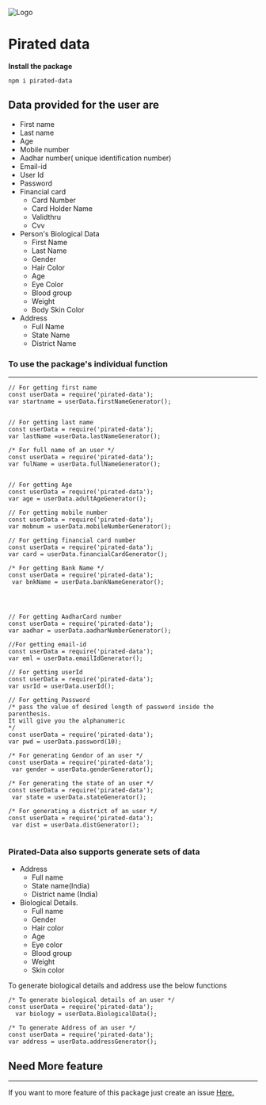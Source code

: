 ![Logo](https://github.com/satya319/pirated-data/blob/main/package/Images/pirated-data-logo.png)
# Pirated data 
**Install the package**
```
npm i pirated-data
```
## Data provided for the user are 

- First name
- Last name
- Age
- Mobile number
- Aadhar number( unique identification number)
- Email-id
- User Id
- Password
- Financial card
  - Card Number
  - Card Holder Name
  - Validthru
  - Cvv
- Person's Biological Data
  - First Name
  - Last Name
  - Gender
  - Hair Color
  - Age
  - Eye Color
  - Blood group
  - Weight
  - Body Skin Color
- Address
  - Full Name
  - State Name
  - District Name

### To use the package's individual function
-----------------------------------------------
```
// For getting first name 
const userData = require('pirated-data');
var startname = userData.firstNameGenerator();


// For getting last name 
const userData = require('pirated-data');
var lastName =userData.lastNameGenerator();

/* For full name of an user */
const userData = require('pirated-data');
var fulName = userData.fullNameGenerator();


// For getting Age
const userData = require('pirated-data');
var age = userData.adultAgeGenerator();

// For getting mobile number
const userData = require('pirated-data');
var mobnum = userData.mobileNumberGenerator();

// For getting financial card number
const userData = require('pirated-data');
var card = userData.financialCardGenerator();

/* For getting Bank Name */
const userData = require('pirated-data');
 var bnkName = userData.bankNameGenerator();




// For getting AadharCard number
const userData = require('pirated-data');
var aadhar = userData.aadharNumberGenerator();

//For getting email-id
const userData = require('pirated-data');
var eml = userData.emailIdGenerator();

// For getting userId
const userData = require('pirated-data');
var usrId = userData.userId();

// For getting Password
/* pass the value of desired length of password inside the parenthesis. 
It will give you the alphanumeric 
*/
const userData = require('pirated-data');
var pwd = userData.password(10);

/* For generating Gendor of an user */
const userData = require('pirated-data');
 var gender = userData.genderGenerator();

/* For generating the state of an user */
const userData = require('pirated-data');
 var state = userData.stateGenerator();

/* For generating a district of an user */
const userData = require('pirated-data');
 var dist = userData.distGenerator();


```
### Pirated-Data also supports generate sets of data
- Address
  - Full name
  - State name(India)
  - District name (India)
- Biological Details.
  - Full name
  - Gender
  - Hair color
  - Age
  - Eye color
  - Blood group
  - Weight
  - Skin color


To generate biological details and address use the below functions
```
/* To generate biological details of an user */
const userData = require('pirated-data');
  var biology = userData.BiologicalData();

/* To generate Address of an user */
const userData = require('pirated-data');
var address = userData.addressGenerator();
```
## Need More feature
_________________________________
If you want to more feature of this package just create an issue [Here.](https://github.com/satya319/pirated-data/issues)


